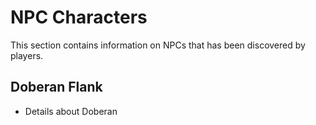 # NPC Characters
This section contains information on NPCs that has been discovered by players.

## Doberan Flank
* Details about Doberan